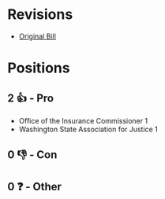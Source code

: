 # Revisions
* [Original Bill](1/)

# Positions
## 2 👍 - Pro
* Office of the Insurance Commissioner 1
* Washington State Association for Justice 1

## 0 👎 - Con

## 0 ❓ - Other
